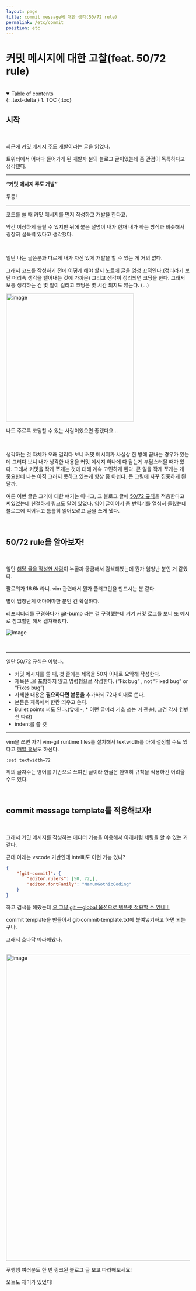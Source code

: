 ```yaml
---
layout: page
title: commit message에 대한 생각(50/72 rule)
permalink: /etc/commit
position: etc
---
```



# 커밋 메시지에 대한 고찰(feat. 50/72 rule)

<br/>

<details open markdown="block">
  <summary>
    Table of contents
  </summary>
  {: .text-delta }
1. TOC
{:toc}
</details>

## 시작

<br/>

최근에 [커밋 메시지 주도 개발](https://gyuwon.github.io/blog/2021/04/04/commit-message-driven-development.html)이라는 글을 읽었다. 

트위터에서 어쩌다 들어가게 된 개발자 분의 블로그 글이었는데 좀 관점이 독특하다고 생각했다.

----

<strong>“커밋 메시지 주도 개발” </strong>

두둥!

----

코드를 쓸 때 커밋 메시지를 먼저 작성하고 개발을 한다고.

약간 이상하게 들릴 수 있지만 뒤에 붙은 설명이 내가 현재 내가 하는 방식과 비슷해서 굉장히 설득력 있다고 생각했다.

<br />

일단 나는 글쓴분과 다르게 내가 자신 있게 개발을 할 수 있는 게 거의 없다. 

그래서 코드를 작성하기 전에 어떻게 해야 할지 노트에 글을 엄청 끄적인다.(정리라기 보단 머리속 생각을 뱉어내는 것에 가까운) 그리고 생각이 정리되면 코딩을 한다. 그래서 보통 생각하는 건 몇 일이 걸리고 코딩은 몇 시간 되지도 않는다. (...)


<img width="350" alt="image" src="https://user-images.githubusercontent.com/84627144/160753516-70091337-5d28-40a0-8d30-ea690ece881e.png">

나도 주르륵 코딩할 수 있는 사람이었으면 좋겠다요...

<br />

생각하는 것 자체가 오래 걸리다 보니 커밋 메시지가 사실상 한 방에 끝내는 경우가 있는데 그러다 보니 내가 생각한 내용을 커밋 메시지 하나에 다 담는게 부담스러울 때가 있다. 그래서 커밋을 작게 쪼개는 것에 대해 계속 고민하게 된다. 큰 일을 작게 쪼개는 게 중요한데 나는 아직 그러지 못하고 있는게 항상 좀 아쉽다. 큰 그림에 자꾸 집중하게 된달까. 

여튼 이번 글은 그거에 대한 얘기는 아니고, 그 블로그 글에 [50/72 규칙](https://tbaggery.com/2008/04/19/a-note-about-git-commit-messages.html)을 적용한다고 써있었는데 친절하게 링크도 달려 있었다. 영어 글이어서 좀 번역기를 열심히 돌렸는데 블로그에 적어두고 틈틈히 읽어보려고 글을 쓰게 됐다.


<br />

## 50/72 rule을 알아보자!

<br/>

일단 [해당 글을 작성한 사람](https://github.com/tpope)이 누굴까 궁금해서 검색해봤는데 뭔가 엄청난 분인 거 같았다.

팔로워가 16.6k 라니. vim 관련해서 뭔가 플러그인을 만드시는 분 같다.

별이 엄청난게 어마어마한 분인 건 확실하다.

레포지터리를 구경하다가 git-bump 라는 걸 구경했는데 거기 커밋 로그를 보니 또 예시로 참고할만 해서 캡쳐해봤다.

![image](https://user-images.githubusercontent.com/84627144/160754843-a82a8376-8074-4cda-b9b7-724621544db1.png)

<br />

----

일단 50/72 규칙은 이렇다.

- 커밋 메시지를 쓸 때, 첫 줄에는 제목을 50자 이내로 요약해 작성한다.
- 제목은 .을 포함하지 않고 명령형으로 작성한다.
(”Fix bug” , not “Fixed bug” or “Fixes bug”)
- 자세한 내용은 **필요하다면 본문을** 추가하되 72자 이내로 쓴다.
- 본문은 제목에서 한칸 띄우고 쓴다.
- Bullet points 써도 된다.(앞에 -, * 이런 글머리 기호 쓰는 거 괜츈!, 그건 각자 컨벤션 따라)
- indent를 쓸 것

----


vim을 쓰면 자기 vim-git runtime files를 설치해서 textwidth를 아예 설정할 수도 있다고 [깨알 홍보](https://github.com/tpope/vim-git)도 하신다. 

```
:set textwidth=72
```

위의 글자수는 영어를 기반으로 쓰여진 글이라 한글은 완벽히 규칙을 적용하긴 어려울 수도 있다.


<br/>

## commit message template를 적용해보자!

<br/>

그래서 커밋 메시지를 작성하는 에디터 기능을 이용해서 아래처럼 세팅을 할 수 있는 거 같다.

근데 아래는 vscode 기반인데 intellij도 이런 기능 있나?

```json
{
    "[git-commit]": {
        "editor.rulers": [50, 72,],
        "editor.fontFamily": "NanumGothicCoding"
    }
}
```

하고 검색을 해봤는데 [오 그냥 git —global 옵션으로 템플릿 적용할 수 있네!!!](https://blog.naver.com/rinjyu/222126055400)

commit template을 만들어서 git-commit-template.txt에 붙여넣기하고 하면 되는구나.

그래서 호다닥 따라해봤다.

<br/>

<img width="838" alt="image" src="https://user-images.githubusercontent.com/84627144/160759028-4a8b14e9-05ad-4f3d-9fec-33bf0aa56bbd.png">

푸헹헹 여러분도 한 번 링크된 블로그 글 보고 따라해보세요!

오늘도 재미가 있었다!
